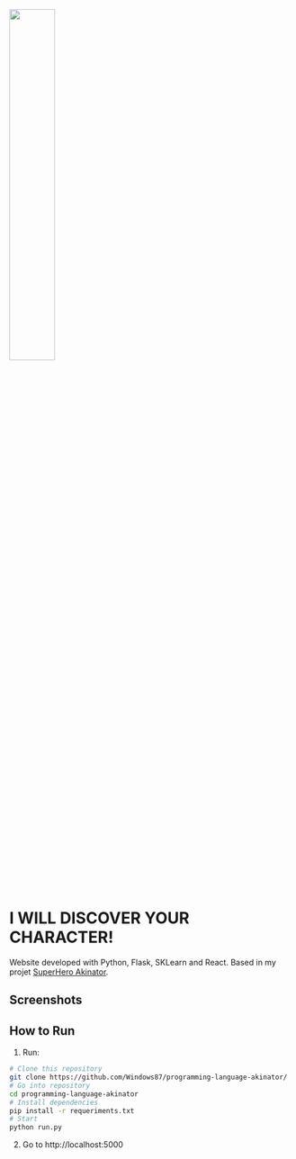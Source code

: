 <img src="https://raw.githubusercontent.com/Windows87/programming-language-akinator/master/static/brain.png" width="40%">

# I WILL DISCOVER YOUR CHARACTER!

Website developed with Python, Flask, SKLearn and React. Based in my projet <a href="https://github.com/Windows87/superhero-akinator">SuperHero Akinator</a>.
 
## Screenshots
<div>

</div>

## How to Run
1. Run:
```bash
# Clone this repository
git clone https://github.com/Windows87/programming-language-akinator/
# Go into repository
cd programming-language-akinator
# Install dependencies
pip install -r requeriments.txt
# Start
python run.py
```
2. Go to http://localhost:5000
